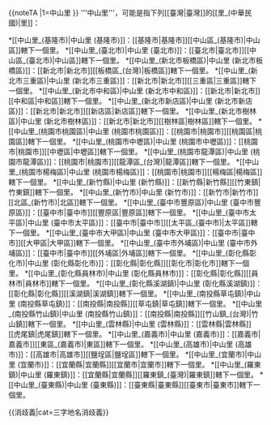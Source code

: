 {{noteTA
|1=中山里
}}
'''中山里'''，可能是指下列[[臺灣|臺灣]]的[[里_(中華民國)|里]]：

*[[中山里_(基隆市)|中山里 (基隆市)]]：[[基隆市|基隆市]][[中山區_(基隆市)|中山區]]轄下一個里。
*[[中山里_(臺北市)|中山里 (臺北市)]]：[[臺北市|臺北市]][[中山區_(臺北市)|中山區]]轄下一個里。
*[[中山里_(新北市板橋區)|中山里 (新北市板橋區)]]：[[新北市|新北市]][[板橋區_(台灣)|板橋區]]轄下一個里。
*[[中山里_(新北市三重區)|中山里 (新北市三重區)]]：[[新北市|新北市]][[三重區|三重區]]轄下一個里。
*[[中山里_(新北市中和區)|中山里 (新北市中和區)]]：[[新北市|新北市]][[中和區|中和區]]轄下一個里。
*[[中山里_(新北市新店區)|中山里 (新北市新店區)]]：[[新北市|新北市]][[新店區|新店區]]轄下一個里。
*[[中山里_(新北市樹林區)|中山里 (新北市樹林區)]]：[[新北市|新北市]][[樹林區|樹林區]]轄下一個里。
*[[中山里_(桃園市桃園區)|中山里 (桃園市桃園區)]]：[[桃園市|桃園市]][[桃園區|桃園區]]轄下一個里。
*[[中山里_(桃園市中壢區)|中山里 (桃園市中壢區)]]：[[桃園市|桃園市]][[中壢區|中壢區]]轄下一個里。
*[[中山里_(桃園市龍潭區)|中山里 (桃園市龍潭區)]]：[[桃園市|桃園市]][[龍潭區_(台灣)|龍潭區]]轄下一個里。
*[[中山里_(桃園市楊梅區)|中山里 (桃園市楊梅區)]]：[[桃園市|桃園市]][[楊梅區|楊梅區]]轄下一個里。
*[[中山里_(新竹縣)|中山里 (新竹縣)]]：[[新竹縣|新竹縣]][[竹東鎮|竹東鎮]]轄下一個里。
*[[中山里_(新竹市)|中山里 (新竹市)]]：[[新竹市|新竹市]][[北區_(新竹市)|北區]]轄下一個里。
*[[中山里_(臺中市豐原區)|中山里 (臺中市豐原區)]]：[[臺中市|臺中市]][[豐原區|豐原區]]轄下一個里。
*[[中山里_(臺中市太平區)|中山里 (臺中市太平區)]]：[[臺中市|臺中市]][[太平區_(臺中市)|太平區]]轄下一個里。
*[[中山里_(臺中市大甲區)|中山里 (臺中市大甲區)]]：[[臺中市|臺中市]][[大甲區|大甲區]]轄下一個里。
*[[中山里_(臺中市外埔區)|中山里 (臺中市外埔區)]]：[[臺中市|臺中市]][[外埔區|外埔區]]轄下一個里。
*[[中山里_(彰化縣彰化市)|中山里 (彰化縣彰化市)]]：[[彰化縣|彰化縣]][[彰化市|彰化市]]轄下一個里。
*[[中山里_(彰化縣員林市)|中山里 (彰化縣員林市)]]：[[彰化縣|彰化縣]][[員林市|員林市]]轄下一個里。
*[[中山里_(彰化縣溪湖鎮)|中山里 (彰化縣溪湖鎮)]]：[[彰化縣|彰化縣]][[溪湖鎮|溪湖鎮]]轄下一個里。
*[[中山里_(南投縣草屯鎮)|中山里 (南投縣草屯鎮)]]：[[南投縣|南投縣]][[草屯鎮|草屯鎮]]轄下一個里。
*[[中山里_(南投縣竹山鎮)|中山里 (南投縣竹山鎮)]]：[[南投縣|南投縣]][[竹山鎮_(台灣)|竹山鎮]]轄下一個里。
*[[中山里_(雲林縣)|中山里 (雲林縣)]]：[[雲林縣|雲林縣]][[虎尾鎮|虎尾鎮]]轄下一個里。
*[[中山里_(嘉義市)|中山里 (嘉義市)]]：[[嘉義市|嘉義市]][[東區_(嘉義市)|東區]]轄下一個里。
*[[中山里_(高雄市)|中山里 (高雄市)]]：[[高雄市|高雄市]][[鹽埕區|鹽埕區]]轄下一個里。
*[[中山里_(宜蘭市)|中山里 (宜蘭市)]]：[[宜蘭縣|宜蘭縣]][[宜蘭市|宜蘭市]]轄下一個里。
*[[中山里_(羅東鎮)|中山里 (羅東鎮)]]：[[宜蘭縣|宜蘭縣]][[羅東鎮_(臺灣)|羅東鎮]]轄下一個里。
*[[中山里_(臺東縣)|中山里 (臺東縣)]]：[[臺東縣|臺東縣]][[臺東市|臺東市]]轄下一個里。

{{消歧義|cat=三字地名消歧義}}